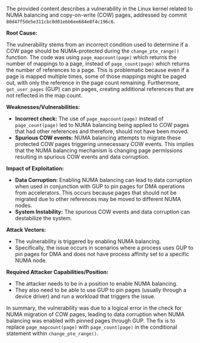 The provided content describes a vulnerability in the Linux kernel related to NUMA balancing and copy-on-write (COW) pages, addressed by commit `80d47f5de5e311cbc0d01ebb6ee684e8f4c196c6`.

**Root Cause:**

The vulnerability stems from an incorrect condition used to determine if a COW page should be NUMA-protected during the `change_pte_range()` function. The code was using `page_mapcount(page)` which returns the number of mappings to a page, instead of `page_count(page)` which returns the number of references to a page. This is problematic because even if a page is mapped multiple times, some of those mappings might be paged out, with only the reference in the page count remaining. Furthermore, `get_user_pages` (GUP) can pin pages, creating additional references that are not reflected in the map count.

**Weaknesses/Vulnerabilities:**
- **Incorrect check:** The use of `page_mapcount(page)` instead of `page_count(page)` led to NUMA balancing being applied to COW pages that had other references and therefore, should not have been moved.
- **Spurious COW events:**  NUMA balancing attempts to migrate these protected COW pages triggering unnecessary COW events. This implies that the NUMA balancing mechanism is changing page permissions resulting in spurious COW events and data corruption.

**Impact of Exploitation:**
- **Data Corruption:** Enabling NUMA balancing can lead to data corruption when used in conjunction with GUP to pin pages for DMA operations from accelerators. This occurs because pages that should not be migrated due to other references may be moved to different NUMA nodes.
- **System Instability:** The spurious COW events and data corruption can destabilize the system.

**Attack Vectors:**
- The vulnerability is triggered by enabling NUMA balancing.
- Specifically, the issue occurs in scenarios where a process uses GUP to pin pages for DMA and does not have process affinity set to a specific NUMA node.

**Required Attacker Capabilities/Position:**
- The attacker needs to be in a position to enable NUMA balancing.
- They also need to be able to use GUP to pin pages (usually through a device driver) and run a workload that triggers the issue.

In summary, the vulnerability was due to a logical error in the check for NUMA migration of COW pages, leading to data corruption when NUMA balancing was enabled with pinned pages through GUP. The fix is to replace `page_mapcount(page)` with `page_count(page)` in the conditional statement within `change_pte_range()`.
